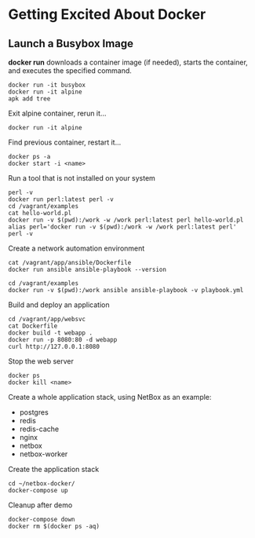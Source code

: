 # Getting Excited About Docker

## Launch a Busybox Image

**docker run** downloads a container image (if needed), starts the container,
and executes the specified command.

    docker run -it busybox
    docker run -it alpine
    apk add tree

Exit alpine container, rerun it...

    docker run -it alpine

Find previous container, restart it...

    docker ps -a
    docker start -i <name>

Run a tool that is not installed on your system

    perl -v
    docker run perl:latest perl -v
    cd /vagrant/examples
    cat hello-world.pl
    docker run -v $(pwd):/work -w /work perl:latest perl hello-world.pl
    alias perl='docker run -v $(pwd):/work -w /work perl:latest perl'
    perl -v

Create a network automation environment

    cat /vagrant/app/ansible/Dockerfile
    docker run ansible ansible-playbook --version

    cd /vagrant/examples
    docker run -v $(pwd):/work ansible ansible-playbook -v playbook.yml

Build and deploy an application

    cd /vagrant/app/websvc
    cat Dockerfile
    docker build -t webapp .
    docker run -p 8080:80 -d webapp
    curl http://127.0.0.1:8080

Stop the web server

    docker ps
    docker kill <name>

Create a whole application stack, using NetBox as an example:

* postgres
* redis
* redis-cache
* nginx
* netbox
* netbox-worker

Create the application stack

    cd ~/netbox-docker/
    docker-compose up

Cleanup after demo

    docker-compose down
    docker rm $(docker ps -aq)

